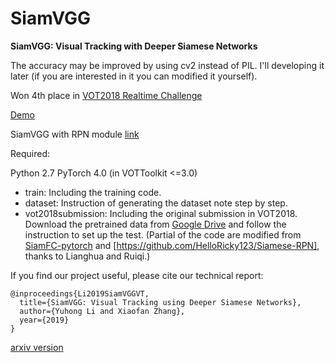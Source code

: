 # SiamVGG

**SiamVGG: Visual Tracking with Deeper Siamese Networks**

The accuracy may be improved by using cv2 instead of PIL. I'll developing it later (if you are interested in it you can modified it yourself).

Won 4th place in [VOT2018 Realtime Challenge](http://www.votchallenge.net/vot2018/)

[Demo](https://www.youtube.com/watch?v=cvP64cmiAmY)

SiamVGG with RPN module [link](https://github.com/leeyeehoo/SiamRPN-VGG)

Required:

Python 2.7
PyTorch 4.0 (in VOTToolkit <=3.0)

* train: Including the training code.
* dataset: Instruction of generating the dataset note step by step.
* vot2018submission: Including the original submission in VOT2018. Download the pretrained data from [Google Drive](https://drive.google.com/file/d/13rx9kMJ1lwpics1Qr9_uKjloqLHfMaoU/view?usp=sharing) and follow the instruction to set up the test. (Partial of the code are modified from [SiamFC-pytorch](https://github.com/huanglianghua/siamfc-pytorch) and [https://github.com/HelloRicky123/Siamese-RPN], thanks to Lianghua and Ruiqi.)

If you find our project useful, please cite our technical report:
```
@inproceedings{Li2019SiamVGGVT,
  title={SiamVGG: Visual Tracking using Deeper Siamese Networks},
  author={Yuhong Li and Xiaofan Zhang},
  year={2019}
}
```
[arxiv version](https://arxiv.org/abs/1902.02804)
